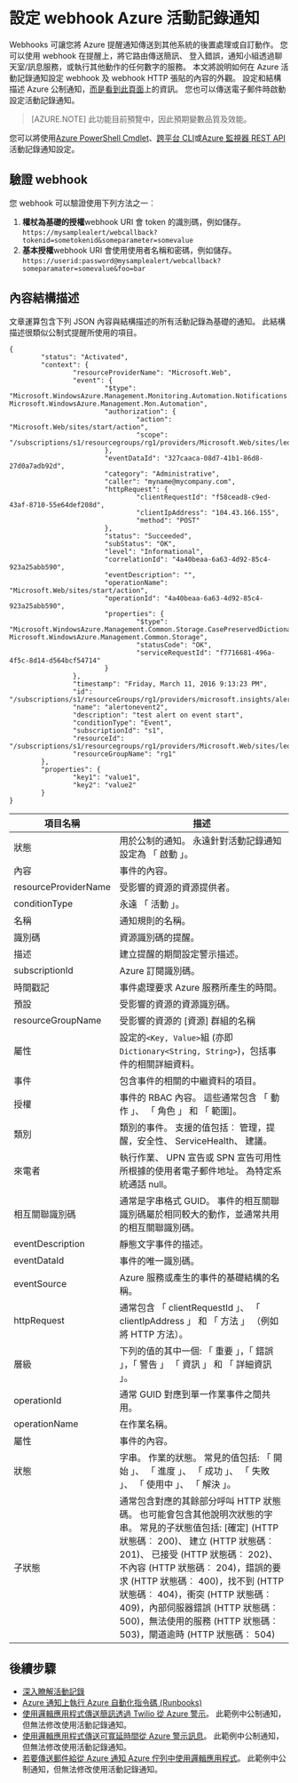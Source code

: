 <properties
    pageTitle="Azure 活動記錄通知設定 webhook |Microsoft Azure"
    description="瞭解如何使用活動記錄通知呼叫 webhooks。 "
    authors="kamathashwin"
    manager="carolz"
    editor=""
    services="monitoring-and-diagnostics"
    documentationCenter="monitoring-and-diagnostics"/>

<tags
    ms.service="monitoring-and-diagnostics"
    ms.workload="na"
    ms.tgt_pltfrm="na"
    ms.devlang="na"
    ms.topic="article"
    ms.date="10/20/2016"
    ms.author="ashwink"/>

# <a name="configure-a-webhook-on-an-azure-activity-log-alerts"></a>設定 webhook Azure 活動記錄通知

Webhooks 可讓您將 Azure 提醒通知傳送到其他系統的後置處理或自訂動作。 您可以使用 webhook 在提醒上，將它路由傳送簡訊、 登入錯誤，通知小組透過聊天室/訊息服務，或執行其他動作的任何數字的服務。 本文將說明如何在 Azure 活動記錄通知設定 webhook 及 webhook HTTP 張貼的內容的外觀。 設定和結構描述 Azure 公制通知，[而是看到此頁面](insights-webhooks-alerts.md)上的資訊。 您也可以傳送電子郵件時啟動設定活動記錄通知。

>[AZURE.NOTE] 此功能目前預覽中，因此預期變數品質及效能。

您可以將使用[Azure PowerShell Cmdlet](insights-powershell-samples.md#create-alert-rules)、[跨平台 CLI](insights-cli-samples.md#work-with-alerts)或[Azure 監視器 REST API](https://msdn.microsoft.com/library/azure/dn933805.aspx)活動記錄通知設定。

## <a name="authenticating-the-webhook"></a>驗證 webhook
您 webhook 可以驗證使用下列方法之一︰

1. **權杖為基礎的授權**webhook URI 會 token 的識別碼，例如儲存。 `https://mysamplealert/webcallback?tokenid=sometokenid&someparameter=somevalue`
2.  **基本授權**webhook URI 會使用使用者名稱和密碼，例如儲存。 `https://userid:password@mysamplealert/webcallback?someparamater=somevalue&foo=bar`

## <a name="payload-schema"></a>內容結構描述
文章運算包含下列 JSON 內容與結構描述的所有活動記錄為基礎的通知。 此結構描述很類似公制式提醒所使用的項目。

```
{
        "status": "Activated",
        "context": {
                "resourceProviderName": "Microsoft.Web",
                "event": {
                        "$type": "Microsoft.WindowsAzure.Management.Monitoring.Automation.Notifications.GenericNotifications.Datacontracts.InstanceEventContext, Microsoft.WindowsAzure.Management.Mon.Automation",
                        "authorization": {
                                "action": "Microsoft.Web/sites/start/action",
                                "scope": "/subscriptions/s1/resourcegroups/rg1/providers/Microsoft.Web/sites/leoalerttest"
                        },
                        "eventDataId": "327caaca-08d7-41b1-86d8-27d0a7adb92d",
                        "category": "Administrative",
                        "caller": "myname@mycompany.com",
                        "httpRequest": {
                                "clientRequestId": "f58cead8-c9ed-43af-8710-55e64def208d",
                                "clientIpAddress": "104.43.166.155",
                                "method": "POST"
                        },
                        "status": "Succeeded",
                        "subStatus": "OK",
                        "level": "Informational",
                        "correlationId": "4a40beaa-6a63-4d92-85c4-923a25abb590",
                        "eventDescription": "",
                        "operationName": "Microsoft.Web/sites/start/action",
                        "operationId": "4a40beaa-6a63-4d92-85c4-923a25abb590",
                        "properties": {
                                "$type": "Microsoft.WindowsAzure.Management.Common.Storage.CasePreservedDictionary, Microsoft.WindowsAzure.Management.Common.Storage",
                                "statusCode": "OK",
                                "serviceRequestId": "f7716681-496a-4f5c-8d14-d564bcf54714"
                        }
                },
                "timestamp": "Friday, March 11, 2016 9:13:23 PM",
                "id": "/subscriptions/s1/resourceGroups/rg1/providers/microsoft.insights/alertrules/alertonevent2",
                "name": "alertonevent2",
                "description": "test alert on event start",
                "conditionType": "Event",
                "subscriptionId": "s1",
                "resourceId": "/subscriptions/s1/resourcegroups/rg1/providers/Microsoft.Web/sites/leoalerttest",
                "resourceGroupName": "rg1"
        },
        "properties": {
                "key1": "value1",
                "key2": "value2"
        }
}
```

|項目名稱       |描述|
|---                |---|
|狀態             |用於公制的通知。 永遠針對活動記錄通知設定為 「 啟動 」。|
|內容            |事件的內容。|
|resourceProviderName|受影響的資源的資源提供者。|
|conditionType      |永遠 「 活動 」。|
|名稱               |通知規則的名稱。|
|識別碼                 |資源識別碼的提醒。|
|描述        |建立提醒的期間設定警示描述。|
|subscriptionId     |Azure 訂閱識別碼。|
|時間戳記          |事件處理要求 Azure 服務所產生的時間。|
|預設         |受影響的資源的資源識別碼。|
|resourceGroupName  |受影響的資源的 [資源] 群組的名稱|
|屬性         |設定的`<Key, Value>`組 (亦即`Dictionary<String, String>`)，包括事件的相關詳細資料。|
|事件              |包含事件的相關的中繼資料的項目。|
|授權      |事件的 RBAC 內容。 這些通常包含 「 動作 」、 「 角色 」 和 「 範圍]。|
|類別           |類別的事件。 支援的值包括︰ 管理，提醒，安全性、 ServiceHealth、 建議。|
|來電者             |執行作業、 UPN 宣告或 SPN 宣告可用性所根據的使用者電子郵件地址。 為特定系統通話 null。|
|相互關聯識別碼      |通常是字串格式 GUID。 事件的相互關聯識別碼屬於相同較大的動作，並通常共用的相互關聯識別碼。|
|eventDescription   |靜態文字事件的描述。|
|eventDataId        |事件的唯一識別碼。|
|eventSource        |Azure 服務或產生的事件的基礎結構的名稱。|
|httpRequest        |通常包含 「 clientRequestId 」、 「 clientIpAddress 」 和 「 方法 」 （例如將 HTTP 方法）。|
|層級              |下列的值的其中一個: 「 重要 」，「 錯誤 」，「 警告 」 「 資訊 」 和 「 詳細資訊 」。|
|operationId        |通常 GUID 對應到單一作業事件之間共用。|
|operationName      |在作業名稱。|
|屬性         |事件的內容。|
|狀態             |字串。 作業的狀態。 常見的值包括: 「 開始 」、 「 進度 」、 「 成功 」、 「 失敗 」、 「 使用中 」、 「 解決 」。|
|子狀態          |通常包含對應的其餘部分呼叫 HTTP 狀態碼。 也可能會包含其他說明次狀態的字串。 常見的子狀態值包括: [確定] (HTTP 狀態碼︰ 200)、 建立 (HTTP 狀態碼︰ 201)、 已接受 (HTTP 狀態碼︰ 202)、 不內容 (HTTP 狀態碼︰ 204)，錯誤的要求 (HTTP 狀態碼︰ 400)，找不到 (HTTP 狀態碼︰ 404)，衝突 (HTTP 狀態碼︰ 409)，內部伺服器錯誤 (HTTP 狀態碼︰ 500)，無法使用的服務 (HTTP 狀態碼︰ 503)，閘道逾時 (HTTP 狀態碼︰ 504)|

## <a name="next-steps"></a>後續步驟
- [深入瞭解活動記錄](monitoring-overview-activity-logs.md)
- [Azure 通知上執行 Azure 自動化指令碼 (Runbooks)](http://go.microsoft.com/fwlink/?LinkId=627081)
- [使用邏輯應用程式傳送簡訊透過 Twilio 從 Azure 警示](https://github.com/Azure/azure-quickstart-templates/tree/master/201-alert-to-text-message-with-logic-app)。 此範例中公制通知，但無法修改使用活動記錄通知。
- [使用邏輯應用程式傳送可寬延時間從 Azure 警示訊息](https://github.com/Azure/azure-quickstart-templates/tree/master/201-alert-to-slack-with-logic-app)。 此範例中公制通知，但無法修改使用活動記錄通知。
- [若要傳送郵件給從 Azure 通知 Azure 佇列中使用邏輯應用程式](https://github.com/Azure/azure-quickstart-templates/tree/master/201-alert-to-queue-with-logic-app)。 此範例中公制通知，但無法修改使用活動記錄通知。
